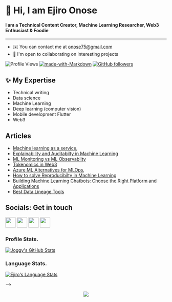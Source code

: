 # 👋  Hi, I am Ejiro Onose 

#### I am a Technical Content Creator, Machine Learning Researcher, Web3 Enthusiast & Foodie
------------------------------------------------------

* ✉️  You can contact me at [onose75@gmail.com](mailto:onose75@gmail.com )
* 🤝  I'm open to collaborating on interesting projects

![Profile Views](https://komarev.com/ghpvc/?username=akshaykhale1992)
[![made-with-Markdown](https://img.shields.io/badge/Made%20with-Markdown-1f425f.svg)](https://github.com/Joggyjagz7)
[![GitHub followers](https://img.shields.io/github/followers/Joggyjagz7.svg?style=social&label=Follow&maxAge=2592000)](https://github.com/Joggyjagz7?tab=followers)


## ✨ My Expertise
- Technical writing
- Data science
- Machine Learning
- Deep learning (computer vision)
- Mobile development Flutter
- Web3



## Articles
* [Machine learning as a service](https://neptune.ai/blog/machine-learning-as-a-service-what-it-is-when-to-use-it-and-what-are-the-best-tools-out-there),
* [Explainability and Auditabilty in Machine Learning](https://neptune.ai/blog/explainability-auditability-ml-definitions-techniques-tools)
* [ML Monitoring vs ML Observabilty](https://www.aporia.com/blog/ml-observability-vs-ml-monitoring/)
* [Tokenomics in Web3](https://medium.com/@EjiroOnose/tokenomics-48ebacf79cde)
* [Azure ML Alternatives for MLOps](https://neptune.ai/blog/azure-ml-alternatives-for-mlops),
* [How to solve Reproducibilty in Machine Learning](https://neptune.ai/blog/how-to-solve-reproducibility-in-ml)
* [Building Machine Learning Chatbots: Choose the Right Platform and Applications](https://neptune.ai/blog/building-machine-learning-chatbots-platforms-and-applications)
* [Best Data Lineage Tools](https://neptune.ai/blog/best-data-lineage-tools)

## Socials: Get in touch

<p align="left"> <a href="https://www.github.com/Joggyjagz7" target="_blank" rel="noreferrer"><img src="https://raw.githubusercontent.com/danielcranney/readme-generator/main/public/icons/socials/github.svg" width="32" height="32" /></a> <a href="https://ejiroonose.hashnode.dev" target="_blank" rel="noreferrer"><img src="https://raw.githubusercontent.com/danielcranney/readme-generator/main/public/icons/socials/hashnode.svg" width="32" height="32" /></a> <a href="https://www.linkedin.com/in/ejiro-onose-310512128/" target="_blank" rel="noreferrer"><img src="https://raw.githubusercontent.com/danielcranney/readme-generator/main/public/icons/socials/linkedin.svg" width="32" height="32" /></a> <a href="https://www.twitter.com/joggyjagz" target="_blank" rel="noreferrer"><img src="https://raw.githubusercontent.com/danielcranney/readme-generator/main/public/icons/socials/twitter.svg" width="32" height="32" /></a></p>



### Profile Stats.

[![Joggy's GitHub Stats](https://github-readme-stats.vercel.app/api?username=Joggyjagz7&show_icons=true&title_color=fff&icon_color=79ff97&text_color=9f9f9f&bg_color=151515)](https://github.com/Joggyjagz7)

### Language Stats.

[![Ejiro's Language Stats](https://github-readme-stats.vercel.app/api/top-langs/?username=Joggyjagz7&theme=light)](https://github.com/Joggyjagz7)

-->
<div id="header" align="center">
  <img src="https://media.giphy.com/media/Wsju5zAb5kcOfxJV9i/giphy.gif"/>
</div>
